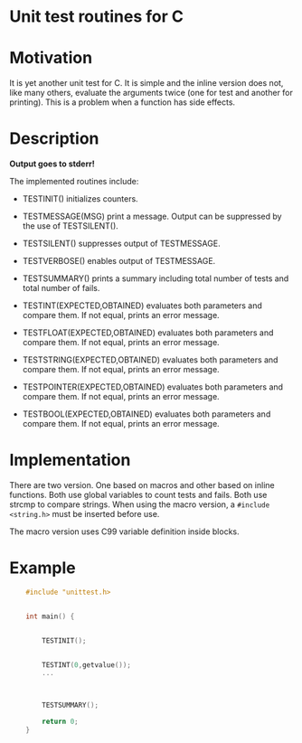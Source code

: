 Unit test routines for C
========================


# Motivation
It is yet another unit test for C. It is simple and the inline version does not, like many others, evaluate the arguments twice (one for test and another for printing). This is a problem when a function has side effects.

# Description

**Output goes to stderr!**

The implemented routines include:

* TESTINIT()
initializes counters.

* TESTMESSAGE(MSG)
print a message. Output can be suppressed by the use of TESTSILENT().

* TESTSILENT()
suppresses output of TESTMESSAGE.

* TESTVERBOSE()
enables output of TESTMESSAGE.

* TESTSUMMARY()
prints a summary including total number of tests and total number of fails.

* TESTINT(EXPECTED,OBTAINED)
evaluates both parameters and compare them. If not equal, prints an error message.

* TESTFLOAT(EXPECTED,OBTAINED)
evaluates both parameters and compare them. If not equal, prints an error message.

* TESTSTRING(EXPECTED,OBTAINED)
evaluates both parameters and compare them. If not equal, prints an error message.

* TESTPOINTER(EXPECTED,OBTAINED)
evaluates both parameters and compare them. If not equal, prints an error message.

* TESTBOOL(EXPECTED,OBTAINED)
evaluates both parameters and compare them. If not equal, prints an error message.

# Implementation

There are two version. One based on macros and other based on inline functions.
Both use global variables to count tests and fails.
Both use strcmp to compare strings. When using the macro version, a `#include <string.h>` must be inserted before use.

The macro version uses C99 variable definition inside blocks.


# Example

```C
    #include "unittest.h>


    int main() {


        TESTINIT();


        TESTINT(0,getvalue());
        ...



        TESTSUMMARY();

        return 0;
    }
```
